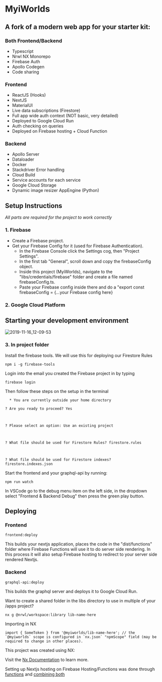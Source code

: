 # MyiWorlds

## A fork of a modern web app for your starter kit:

### Both Frontend/Backend
- Typescript
- Nrwl NX Monorepo
- Firebase Auth
- Apollo Codegen
- Code sharing

### Frontend
- ReactJS (Hooks)
- NextJS
- MaterialUI
- Live data subscriptions (Firestore)
- Full app wide auth context (NOT basic, very detailed)
- Deployed to Google Cloud Run
- Auth checking on queries
- Deployed on Firebase hosting + Cloud Function

### Backend
- Apollo Server
- Dataloader
- Docker
- Stackdriver Error handling
- Cloud Build
- Service accounts for each service
- Google Cloud Storage
- Dynamic image resizer AppEngine (Python)


## Setup Instructions
*All parts are required for the project to work correctly*

### 1. Firebase
- Create a Firebase project.
- Get your Firebase Config for it (used for Firebase Authentication).
  - In the Firebase Console click the Settings cog, then "Project Settings".
  - In the first tab "General", scroll down and copy the firebaseConfig object.
  - Inside this project (MyiWorlds), navigate to the "libs/credentials/firebase" folder and create a file named firebaseConfig.ts.
  - Paste your Firebase config inside there and do a "export const firebaseConfig = {...your Firebase config here}

### 2. Google Cloud Platform

## Starting your development environment
![2019-11-16_12-09-53](https://user-images.githubusercontent.com/15203899/68998648-234c9b00-086a-11ea-950e-d68f2378e1df.gif)


### 3. In project folder

Install the firebase tools.  We will use this for deploying our Firestore Rules
```
npm i -g firebase-tools
```

Login into the email you created the Firebase project in by typing 
```
firebase login
```
Then follow these steps on the setup in the terminal

```
  * You are currently outside your home directory

? Are you ready to proceed? Yes



? Please select an option: Use an existing project



? What file should be used for Firestore Rules? firestore.rules



? What file should be used for Firestore indexes? firestore.indexes.json
```

Start the frontend and your graphql-api by running:

```npm run watch```

In VSCode go to the debug menu item on the left side, in the dropdown select "Frontend & Backend Debug" then press the green play button.

## Deploying

### Frontend
```
frontend:deploy
```
This builds your nextjs application, places the code in the "dist/functions" folder where Firebase Functions will use it to do server side rendering.  In this process it will also setup Firebase hosting to redirect to your server side rendered Nextjs.

### Backend
```
graphql-api:deploy
```
This builds the graphql server and deploys it to Google Cloud Run.


<!-- Not setup yet -->
<!-- ## Enable Cloud Build
Go to `https://console.cloud.google.com/cloud-build` and enable the API

Set it up to your GitHub account or wherever you host it -->


Want to create a shared folder in the libs directory to use in multiple of your /apps project?
```
nx g @nrwl/workspace:library lib-name-here
```

Importing in NX
```
import { SomeToken } from '@myiworlds/lib-name-here'; // the `@myiworlds` scope is configured in `nx.json` "npmScope" field (may be required to change in other places).
```


This project was created using NX:

Visit the [Nx Documentation](https://nx.dev) to learn more.


Setting up Nextjs hosting on Firebase Hosting/Functions was done through [functions](https://medium.com/mean-fire/nx-nrwl-firebase-functions-98f96f514055) and [combining both](https://github.com/zeit/next.js/tree/canary/examples/with-firebase-hosting)
